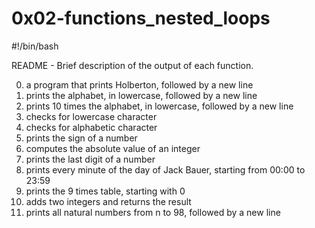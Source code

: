 # 0x02-functions_nested_loops

#!/bin/bash

README - Brief description of the output of each function.

0. a program that prints Holberton, followed by a new line
1. prints the alphabet, in lowercase, followed by a new line
2. prints 10 times the alphabet, in lowercase, followed by a new line
3. checks for lowercase character
4. checks for alphabetic character
5. prints the sign of a number
6. computes the absolute value of an integer
7. prints the last digit of a number
8. prints every minute of the day of Jack Bauer, starting from 00:00 to 23:59
9. prints the 9 times table, starting with 0
10. adds two integers and returns the result
11. prints all natural numbers from n to 98, followed by a new line
